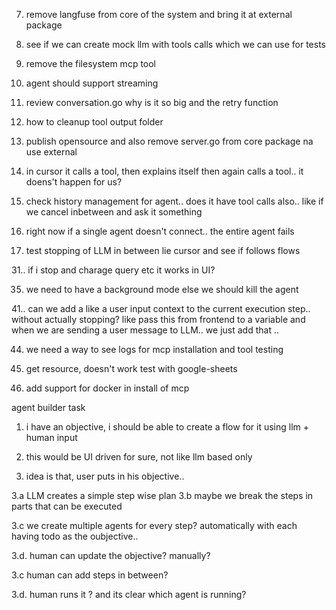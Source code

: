 7. remove langfuse from core of the system and bring it at external package

9. see if we can create mock llm with tools calls which we can use for tests 

10. remove the filesystem mcp tool

12. agent should support streaming

13. review conversation.go why is it so big and the retry function

15. how to cleanup tool output folder

16. publish opensource and also remove server.go from core package na use external

21. in cursor it calls a tool, then explains itself then again calls a tool.. it doens't happen for us?

23. check history management for agent.. does it have tool calls also.. like if we cancel inbetween and ask it something

25. right now if a single agent doesn't connect.. the entire agent fails

30. test stopping of LLM in between lie cursor and see if follows flows

31.. if i stop and charage query etc it works in UI?

35. we need to have a background mode else we should kill   the agent

41.. can we add a like a user input context to the current execution step.. without actually stopping? 
like pass this from frontend to a variable and when we are sending a user message to LLM.. we just add that .. 

44. we need a way to see logs for mcp installation and tool testing


51. get resource, doesn't work test with google-sheets

52. add support for docker in install of mcp







agent builder task

1. i have an objective, i should be able to create a flow for it using llm + human input

2. this would be UI driven for sure, not like llm based only

3. idea is that, user puts in his objective..

3.a LLM creates a simple step wise plan
3.b maybe we break the steps in parts that can be executed

3.c we create multiple agents for every step? automatically with each having todo as the oubjective..

3.d. human can update the objective? manually?

3.c human can add steps in between?

3.d. human runs it ? and its clear which agent is running? 